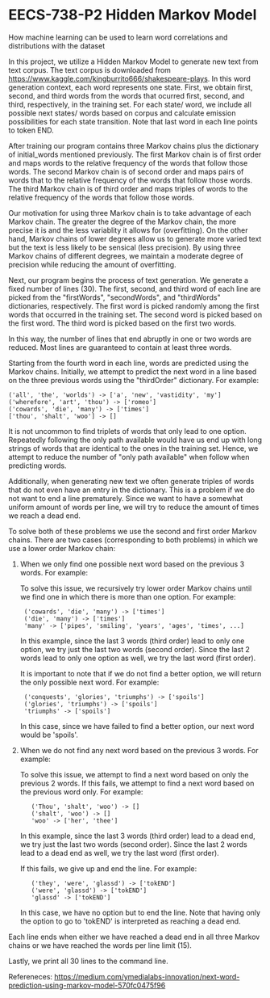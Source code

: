 # EECS-738-P2 Hidden Markov Model


How machine learning can be used to learn word correlations and distributions with the dataset

In this project, we utilize a Hidden Markov Model to generate new text from text corpus.
The text corpus is downloaded from https://www.kaggle.com/kingburrito666/shakespeare-plays. In this word generation context, each word represents one state. First, we obtain first, second, and third words from the words that ocurred first, second, and third, respectively, in the training set.  For each state/ word, we include all possible next states/ words based on corpus and calculate emission possibilities for each state transition. Note that last word in each line points to token END.

After training our program contains three Markov chains plus the dictionary of initial_words mentioned previously. The first Markov chain is of first order and maps words to the relative frequency of the words that follow those words. The second Markov chain is of second order and maps pairs of words that to the relative frequency of the words that follow those words. The third Markov chain is of third order and maps triples of words to the relative frequency of the words that follow those words.

Our motivation for using three Markov chain is to take advantage of each Markov chain. The greater the degree of the Markov chain, the more precise it is and the less variablity it allows for (overfitting). On the other hand, Markov chains of lower degrees allow us to generate more varied text but the text is less likely to be sensical (less precision). By using three Markov chains of different degrees, we maintain a moderate degree of precision while reducing the amount of overfitting.

Next, our program begins the process of text generation. We generate a fixed number of lines (30). The first, second, and third word of each line are picked from the "firstWords", "secondWords", and "thirdWords" dictionaries, respectively. The first word is picked randomly among the first words that occurred in the training set. The second word is picked based on the first word. The third word is picked based on the first two words.

In this way, the number of lines that end abruptly in one or two words are reduced. Most lines are guaranteed to contain at least three words.

Starting from the fourth word in each line, words are predicted using the Markov chains. Initially, we attempt to predict the next word in a line based on the three previous words using the "thirdOrder" dictionary. For example:

    ('all', 'the', 'worlds') -> ['a', 'new', 'vastidity', 'my']
    ('wherefore', 'art', 'thou') -> ['romeo']
    ('cowards', 'die', 'many') -> ['times']
    ['thou', 'shalt', 'woo'] -> []

It is not uncommon to find triplets of words that only lead to one option. Repeatedly following the only path available would have us end up with long strings of words that are identical to the ones in the training set. Hence, we attempt to reduce the number of "only path available" when follow when predicting words.

Additionally, when generating new text we often generate triples of words that do not even have an entry in the dictionary. This is a problem if we do not want to end a line prematurely. Since we want to have a somewhat uniform amount of words per line,
we will try to reduce the amount of times we reach a dead end.

To solve both of these problems we use the second and first order Markov chains. There are two cases (corresponding to both problems) in which we use a lower order Markov chain:

1) When we only find one possible next word based on the previous 3 words. For example:

    To solve this issue, we recursively try lower order Markov chains until we find one in which there is more than one option. For example:

        ('cowards', 'die', 'many') -> ['times']
        ('die', 'many') -> ['times']
        'many' -> ['pipes', 'smiling', 'years', 'ages', 'times', ...]

    In this example, since the last 3 words (third order) lead to only one option, we try just the last two words (second order). Since the last 2 words lead to only one option as well, we try the last word (first order).

    It is important to note that if we do not find a better option, we will return the only possible next word. For example:

        ('conquests', 'glories', 'triumphs') -> ['spoils']
        ('glories', 'triumphs') -> ['spoils']
        'triumphs' -> ['spoils']

    In this case, since we have failed to find a better option, our next word would be 'spoils'.

2) When we do not find any next word based on the previous 3 words. For example:

    To solve this issue, we attempt to find a next word based on only the previous 2 words. If this fails, we attempt to find a next word based on the previous word only. For example:

          ('Thou', 'shalt', 'woo') -> []
          ('shalt', 'woo') -> []
          'woo' -> ['her', 'thee']

    In this example, since the last 3 words (third order) lead to a dead end, we try just the last two words (second order). Since the last 2 words lead to a dead end as well, we try the last word (first order).

    If this fails, we give up and end the line. For example:

          ('they', 'were', 'glassd') -> ['tokEND']
          ('were', 'glassd') -> ['tokEND']
          'glassd' -> ['tokEND']

    In this case, we have no option but to end the line. Note that having only the option to go to 'tokEND' is interpreted as reaching a dead end.


Each line ends when either we have reached a dead end in all three Markov chains or we have reached the words per line limit (15).

Lastly, we print all 30 lines to the command line.

Refereneces:
    https://medium.com/ymedialabs-innovation/next-word-prediction-using-markov-model-570fc0475f96
